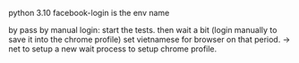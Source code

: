 python 3.10
facebook-login is the env name

by pass by manual login: start the tests. then wait a bit (login manually to save it into the chrome profile)
set vietnamese for browser on that period. -> net to setup a new wait process to setup chrome profile.